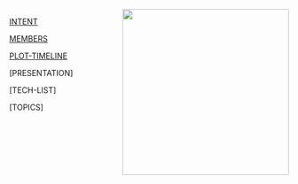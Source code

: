 <img align="right" width="300" height="300" src="https://raw.githubusercontent.com/trekshcool/Ironman3/master/Image/Screen%20Shot%202018-09-30%20at%2022.25.20.png">


[INTENT](https://trekshcool.github.io/Ironman3/intent)

[MEMBERS](https://trekshcool.github.io/Ironman3/title) 

[PLOT-TIMELINE](https://trekshcool.github.io/Ironman3/timeline)

[PRESENTATION]

[TECH-LIST]

[TOPICS]





